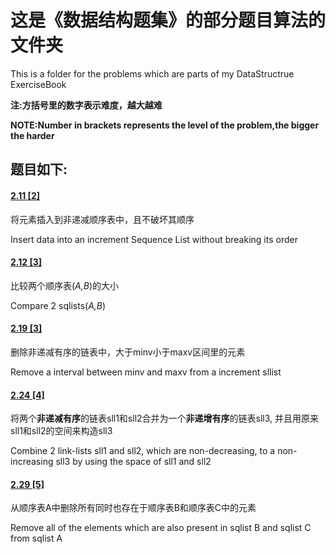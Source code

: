 # 这是《数据结构题集》的部分题目算法的文件夹
This is a folder for the problems which are parts of my DataStructrue ExerciseBook

**注:方括号里的数字表示难度，越大越难**

**NOTE:Number in brackets represents the level of the problem,the bigger the harder**

## 题目如下:
#### [2.11 [2]](2.11.2)

将元素插入到非递减顺序表中，且不破坏其顺序

Insert data into an increment Sequence List without breaking its order

#### [2.12 [3]](2.12.3)

比较两个顺序表(*A,B*)的大小

Compare 2 sqlists(*A,B*)

#### [2.19 [3]](2.19.3)

删除非递减有序的链表中，大于minv小于maxv区间里的元素

Remove a interval between minv and maxv from a increment sllist

#### [2.24 [4]](2.24.4)

将两个**非递减有序**的链表sll1和sll2合并为一个**非递增有序**的链表sll3, 并且用原来sll1和sll2的空间来构造sll3

Combine 2 link-lists sll1 and sll2, which are non-decreasing, to a non-increasing sll3 by using the space of sll1 and sll2

#### [2.29 [5]](2.29.5)

从顺序表A中删除所有同时也存在于顺序表B和顺序表C中的元素

Remove all of the elements which are also present in sqlist B and sqlist C from sqlist A